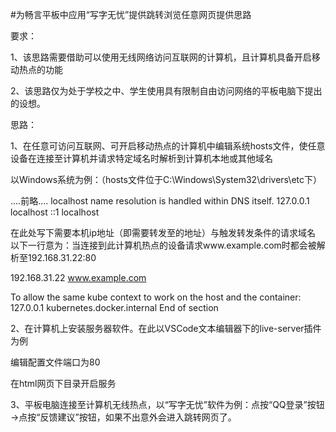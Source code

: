 #为畅言平板中应用“写字无忧”提供跳转浏览任意网页提供思路

要求：

1、该思路需要借助可以使用无线网络访问互联网的计算机，且计算机具备开启移动热点的功能

2、该思路仅为处于学校之中、学生使用具有限制自由访问网络的平板电脑下提出的设想。

思路：

1、在任意可访问互联网、可开启移动热点的计算机中编辑系统hosts文件，使任意设备在连接至计算机并请求特定域名时解析到计算机本地或其他域名

以Windows系统为例：（hosts文件位于C:\Windows\System32\drivers\etc下）

....前略....
localhost name resolution is handled within DNS itself.
127.0.0.1       localhost
::1             localhost

在此处写下需要本机ip地址（即需要转发至的地址）与触发转发条件的请求域名
以下一行意为：当连接到此计算机热点的设备请求www.example.com时都会被解析至192.168.31.22:80

192.168.31.22 www.example.com
  
To allow the same kube context to work on the host and the container:
127.0.0.1 kubernetes.docker.internal
End of section


2、在计算机上安装服务器软件。在此以VSCode文本编辑器下的live-server插件为例

编辑配置文件端口为80

在html网页下目录开启服务


3、平板电脑连接至计算机无线热点，以“写字无忧”软件为例：点按“QQ登录”按钮→点按“反馈建议”按钮，如果不出意外会进入跳转网页了。
